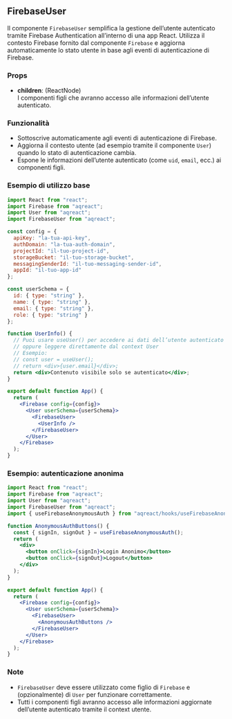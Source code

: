 ## FirebaseUser

Il componente `FirebaseUser` semplifica la gestione dell’utente autenticato tramite Firebase Authentication all’interno di una app React. Utilizza il contesto Firebase fornito dal componente `Firebase` e aggiorna automaticamente lo stato utente in base agli eventi di autenticazione di Firebase.

### Props

- **children**: (ReactNode)  
  I componenti figli che avranno accesso alle informazioni dell’utente autenticato.

### Funzionalità

- Sottoscrive automaticamente agli eventi di autenticazione di Firebase.
- Aggiorna il contesto utente (ad esempio tramite il componente `User`) quando lo stato di autenticazione cambia.
- Espone le informazioni dell’utente autenticato (come `uid`, `email`, ecc.) ai componenti figli.

### Esempio di utilizzo base

```jsx
import React from "react";
import Firebase from "aqreact";
import User from "aqreact";
import FirebaseUser from "aqreact";

const config = {
  apiKey: "la-tua-api-key",
  authDomain: "la-tua-auth-domain",
  projectId: "il-tuo-project-id",
  storageBucket: "il-tuo-storage-bucket",
  messagingSenderId: "il-tuo-messaging-sender-id",
  appId: "il-tuo-app-id"
};

const userSchema = {
  id: { type: "string" },
  name: { type: "string" },
  email: { type: "string" },
  role: { type: "string" }
};

function UserInfo() {
  // Puoi usare useUser() per accedere ai dati dell’utente autenticato
  // oppure leggere direttamente dal context User
  // Esempio:
  // const user = useUser();
  // return <div>{user.email}</div>;
  return <div>Contenuto visibile solo se autenticato</div>;
}

export default function App() {
  return (
    <Firebase config={config}>
      <User userSchema={userSchema}>
        <FirebaseUser>
          <UserInfo />
        </FirebaseUser>
      </User>
    </Firebase>
  );
}
```

### Esempio: autenticazione anonima

```jsx
import React from "react";
import Firebase from "aqreact";
import User from "aqreact";
import FirebaseUser from "aqreact";
import { useFirebaseAnonymousAuth } from "aqreact/hooks/useFirebaseAnonymousAuth";

function AnonymousAuthButtons() {
  const { signIn, signOut } = useFirebaseAnonymousAuth();
  return (
    <div>
      <button onClick={signIn}>Login Anonimo</button>
      <button onClick={signOut}>Logout</button>
    </div>
  );
}

export default function App() {
  return (
    <Firebase config={config}>
      <User userSchema={userSchema}>
        <FirebaseUser>
          <AnonymousAuthButtons />
        </FirebaseUser>
      </User>
    </Firebase>
  );
}
```

### Note

- `FirebaseUser` deve essere utilizzato come figlio di `Firebase` e (opzionalmente) di `User` per funzionare correttamente.
- Tutti i componenti figli avranno accesso alle informazioni aggiornate dell’utente autenticato tramite il context utente.
